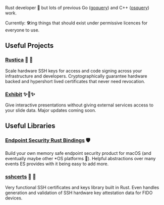 Rust developer 🦀 but lots of previous Go ([goquery](https://github.com/AbGuthrie/goquery)) and C++ ([osquery](https://github.com/osquery/osquery)) work.

Currently: 🛠️ing things that should exist under permissive licences for everyone to use.

## Useful Projects
### [Rustica](https://github.com/obelisk/rustica) 🦀 🔐
Scale hardware SSH keys for access and code signing across your infrastructure and developers. Cryptographically guarantee hardware backed and hypershort lived certificates that never need revocation.

### [Exhibit](https://github.com/obelisk/exhibit) ✨📱✨
Give interactive presentations without giving external services access to your slide data. Major updates coming soon.

## Useful Libraries
### [Endpoint Security Rust Bindings](https://github.com/obelisk/endpointsecurity) 🛡️
Build your own memory safe endpoint security product for macOS (and eventually maybe other *OS platforms 🤔). Helpful abstractions over many events ES provides with it being easy to add more.

### [sshcerts](https://github.com/obelisk/sshcerts) 🔐 🔑
Very functional SSH certificates and keys library built in Rust. Even handles generation and validation of SSH hardware key attestation data for FIDO devices.

<!--
**obelisk/obelisk** is a ✨ _special_ ✨ repository because its `README.md` (this file) appears on your GitHub profile.

Here are some ideas to get you started:

- 🔭 I’m currently working on ...
- 🌱 I’m currently learning ...
- 👯 I’m looking to collaborate on ...
- 🤔 I’m looking for help with ...
- 💬 Ask me about ...
- 📫 How to reach me: ...
- 😄 Pronouns: ...
- ⚡ Fun fact: ...
-->
